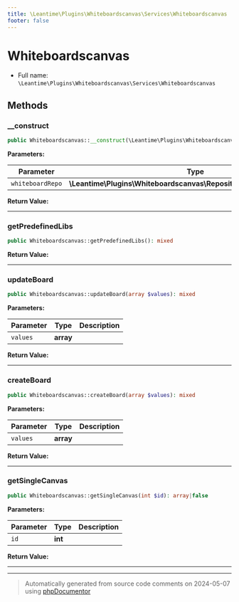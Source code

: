 ```yaml
---
title: \Leantime\Plugins\Whiteboardscanvas\Services\Whiteboardscanvas
footer: false
---
```


# Whiteboardscanvas





* Full name: `\Leantime\Plugins\Whiteboardscanvas\Services\Whiteboardscanvas`



## Methods

### __construct



```php
public Whiteboardscanvas::__construct(\Leantime\Plugins\Whiteboardscanvas\Repositories\Whiteboardscanvas $whiteboardRepo): mixed
```








**Parameters:**

| Parameter | Type | Description |
|-----------|------|-------------|
| `whiteboardRepo` | **\Leantime\Plugins\Whiteboardscanvas\Repositories\Whiteboardscanvas** |  |


**Return Value:**





---
### getPredefinedLibs



```php
public Whiteboardscanvas::getPredefinedLibs(): mixed
```









**Return Value:**





---
### updateBoard



```php
public Whiteboardscanvas::updateBoard(array $values): mixed
```








**Parameters:**

| Parameter | Type | Description |
|-----------|------|-------------|
| `values` | **array** |  |


**Return Value:**





---
### createBoard



```php
public Whiteboardscanvas::createBoard(array $values): mixed
```








**Parameters:**

| Parameter | Type | Description |
|-----------|------|-------------|
| `values` | **array** |  |


**Return Value:**





---
### getSingleCanvas



```php
public Whiteboardscanvas::getSingleCanvas(int $id): array|false
```








**Parameters:**

| Parameter | Type | Description |
|-----------|------|-------------|
| `id` | **int** |  |


**Return Value:**





---


---
> Automatically generated from source code comments on 2024-05-07 using [phpDocumentor](http://www.phpdoc.org/)
